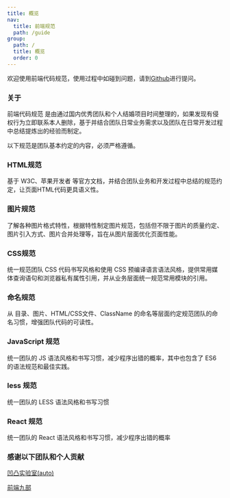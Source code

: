 ```yaml
---
title: 概览
nav:
  title: 前端规范
  path: /guide
group:
  path: /
  title: 概览
  order: 0
---
```


欢迎使用前端代码规范，使用过程中如碰到问题，请到[Github](https://github.com/lh632861400/fe-spec)进行提问。

### 关于
前端代码规范 是由通过国内优秀团队和个人结婚项目时间整理的，如果发现有侵权行为立即联系本人删除，基于并结合团队日常业务需求以及团队在日常开发过程中总结提炼出的经验而制定。

以下规范是团队基本约定的内容，必须严格遵循。

### HTML规范
基于 W3C、苹果开发者 等官方文档，并结合团队业务和开发过程中总结的规范约定，让页面HTML代码更具语义性。

### 图片规范
了解各种图片格式特性，根据特性制定图片规范，包括但不限于图片的质量约定、图片引入方式、图片合并处理等，旨在从图片层面优化页面性能。

### CSS规范
统一规范团队 CSS 代码书写风格和使用 CSS 预编译语言语法风格，提供常用媒体查询语句和浏览器私有属性引用，并从业务层面统一规范常用模块的引用。

### 命名规范
从 目录、图片、HTML/CSS文件、ClassName 的命名等层面约定规范团队的命名习惯，增强团队代码的可读性。

### JavaScript 规范
统一团队的 JS 语法风格和书写习惯，减少程序出错的概率，其中也包含了 ES6 的语法规范和最佳实践。

### less 规范
统一团队的 LESS 语法风格和书写习惯

### React 规范
统一团队的 React 语法风格和书写习惯，减少程序出错的概率

### 感谢以下团队和个人贡献
[凹凸实验室(auto)](https://aotu.io/)

[前端九部](https://github.com/frontend9/fe9-library)
